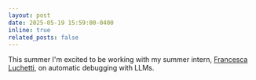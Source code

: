 ```yaml
---
layout: post
date: 2025-05-19 15:59:00-0400
inline: true
related_posts: false
---
```


This summer I'm excited to be working with my summer intern, [Francesca Luchetti](https://franlucc.github.io/), on automatic debugging with LLMs.
